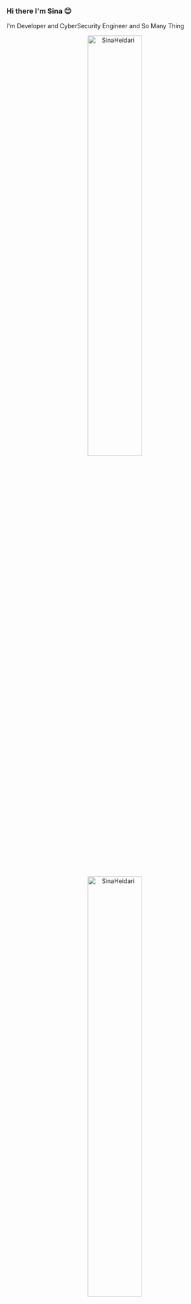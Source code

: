 ### Hi there I'm Sina 😊
I'm Developer and CyberSecurity Engineer and So Many Thing

<div align="center">
<img width="50%" src="https://github-readme-stats.vercel.app/api/top-langs/?username=Heidarisina&layout=compact&hide=TSQL&theme=dracula" alt="SinaHeidari" />
</div>
<div align="center">
<img width="50%" src="https://github-readme-stats.vercel.app/api?username=Heidarisina&show_icons=true&theme=dracula)" alt="SinaHeidari" />
</div>
